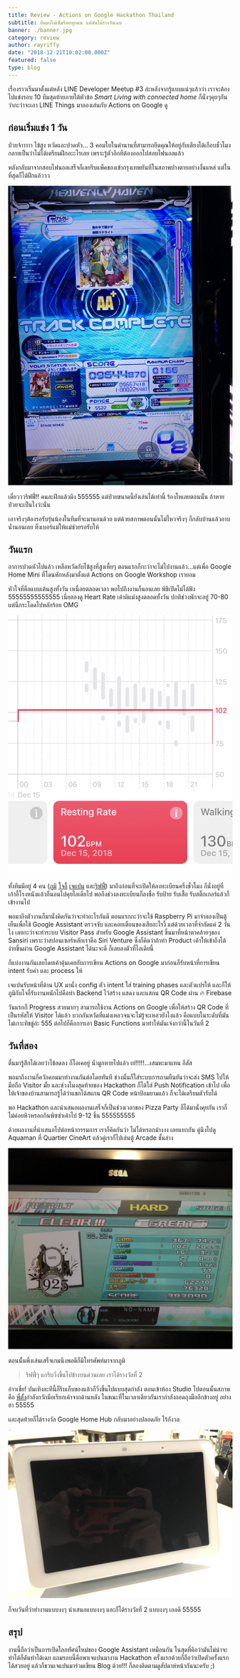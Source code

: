 ```yaml
---
title: Review - Actions on Google Hackathon Thailand
subtitle: ทีมมาไม่เต็มร้อยทุกคน แต่ดันได้รางวัลเฉย
banner: ./banner.jpg
category: review
author: rayriffy
date: "2018-12-21T10:02:00.000Z"
featured: false
type: blog
---
```


เรื่องราวเริ่มมาตั้งแต่หลัง LINE Developer Meetup #3 ล่ะหลังจากรู้แบบแน่ๆแล้วว่า เราจะต้องไปแข่งรอบ 10 ทีมสุดท้ายภายใต้หัวข้อ *Smart Living with connected home* ก็นั่งๆคุยๆกันว่ากะว่าจะเอา LINE Things มาลองเล่นกับ Actions on Google ดู

## ก่อนเริ่มแข่ง 1 วัน

ป่วยจ้าาาาา ไข้สูง หวัดและปวดหัว... 3 คอมโบในตำนานที่สามารถยึดคุณให้อยู่กับเตียงได้เกือบชั่วโมง กลายเป็นว่าไม่ได้เตรียมฝึกอะะไรเลย เพราะรู้ตัวอีกทีต้องออกไปสอบไฟนอลแล้ว

หลังกลับมาจากสอบไฟนอลเสร็จก็เลยรีบแพ็คของเข้ากรุงเทพทันทีในสภาพปางตายอย่างงั้นแหล่ แต่ในที่สุดก็ได้ฝึกแล้ววว

![SDVX](./IMG_0984.jpg)

เดี๋ยวววริฟฟี่!! คนละฝึกแล้วมึง 555555 แต่ป่วยขนาดนี้ยังเล่นได้เท่านี้ ร้องโหเลยตอนนั้น ถ้าหายป่วยจะเป็นไงว่ะนั่น

เอาจริงๆต้องรอรับรุ่นน้องในทีมที่จะมานอนด้วย แต่ด้วยสภาพตอนนั้นไม่ไหวจริงๆ ก็กลับบ้านแล้วอาบน้ำนอนเลย ทิ้งเบอร์แม่ให้แม่ช่วยรอรับให้

## วันแรก

อาการปวดหัวไปแล้ว เหลือหวัดกับไข้สูงที่สูงเหี้ยๆ ตอนแรกก็กะว่าจะไม่ไปงานแล้ว...แต่เพื่อ Google Home Mini ที่โดนหักหลังมาตั้งแต่ Actions on Google Workshop เรายอม

หัวใจที่คือแบบเต้นสูงทั้งวัน เหนื่อยตลอดเวลา พอไปถึงงานก็นอนเลย พิธีเปิดไม่ได้ฟัง 55555555555555 เนี่ยลองดู Heart Rate เค้าดิแม่งสูงตลอดทั้งวัน ปกติช่วงพักจะอยู่ 70-80 แต่นี่กระโดดไปหลักร้อย OMG

![Heart](./IMG_1043.png)

ทั้งทีมมีอยู่ 4 คน ([ภูมิ](https://www.facebook.com/phoomparin.mano) [โจอี้](https://www.facebook.com/wiput.pootong) [เจแปน](https://www.facebook.com/TheLoliconJPN) และ[ริฟฟี่](https://www.facebook.com/rayriffy)) มาถึงก่อนที่จะเปิดให้ลงทะเบียนครึ่งชั่วโมง ก็นั่งอยู่ที่เก้าอี้โรงหนังแล้วก็นอนไปคุยไอเดียไป พอถึงช่วงลงทะเบียนก็ลงชื่อ รับป้าย รับเสื้อ รับสติ๊กเกอร์แล้วก็เข้างานไป

พอมาถึงตัวงานก็มานั่งคิดกันว่าจะทำอะไรกันดี ตอนแรกกะว่าจะใช้ Raspberry Pi มาจำลองเป็นตู้เย็นเพื่อใช้ Google Assistant ตรวจจับ และคอยเตือนของเสียอะไรงี้ แต่ด้วยเวลาที่จำกัดแค่ 2 วันไง เลยกะว่าจะทำระบบ Visitor Pass สำหรับ Google Assistant ขึ้นมาที่หน้าตาคล้ายๆของ Sansiri เพราะว่าสปอนเซอร์หลักเราคือ Siri Venture ซึ่งก็คิดว่าถ้าทำ Product เค้าให้เข้าถึงได้ง่ายขึ้นผ่าน Google Assistant ได้นะจะดี ก็เลยลงตัวที่ไอเดียนี้

ก็แบ่งงานกันเลยโดยเค้าคุ้นเคยกับการเขียน Actions on Google มาก่อนก็รับหน้าที่การเขียน intent รับค่า และ process ให้

เจแปนรับหน้าที่ด้าน UX มานั่ง config ตัว intent ใส่ training phases และตัวแปรให้ และก็ให้ภูมิกับโจอี้รับงานหนักไปคือทำ Backend ไว้สร้าง แสดง และแสกน QR Code ผ่าน 🔥 Firebase

วันแรกก็ Progress สวยมากๆ สามารถใช้งาน Actions on Google เพื่อให้สร้าง QR Code ที่เป็นรหัสให้ Visitor ได้แล้ว บวกกันหวัดที่แม่งเหลวจนจะไม่รู้จะเหลวยังไงแล้ว คือแบบในระดับที่มันไม่เกาะทิชชู่อ่ะ 555 ต่อไปก็คือการเอา Basic Functions มาทำให้มันเจ๋งกว่านี้ในวันที่ 2

## วันที่สอง

ตื่นมารู้สึกได้เลยว่าไข้ลดลง ก็โอเคอยู่ น้ำมูกหายไปแล้ว เย่!!!!!...เสมหะมาแทน อีสัส

พอมาถึงงานก็ควักคอมมาทำงานกันต่อโดยทันที ช่วงนั้นก็ใส่ระบบการถามยืนยันว่าจะส่ง SMS ไปให้มือถือ Visitor มั้ย และช่วงโมงสุดท้ายของ Hackathon ก็ได้ใส่ Push Notification เข้าไป เพื่อให้เจ้าของบ้านสามารถรู้ได้ว่าแขกได้สแกน QR Code หน้าป้อมยามแล้ว ก็จะได้เตรียมตัวรับได้

พอ Hackathon และนำเสนอผลงานเสร็จก็เป็นช่วงเวลาของ Pizza Party ก็ได้มานั่งคุยกัน เราก็ไม่ค่อยหิวหรอกกินพิซซ่าเค้าไป 9-12 ชิ้น 555555555

ด้วยผลงานที่นำเสนอไปต่อหน้ากรรมการ เราก็คิดกันว่า ไม่ได้หรอกม้างงง เลยแยกกัน คู่นึงไปดู Aquaman ที่ Quartier CineArt แล้วคู่เราก็ไปเล่นตู้ Arcade ชั้นล่าง

![Project Diva Arcade](./IMG_0995.jpg)

ตอนนั้นพึ่งเล่นเสร็จเกมนึงพอดีก็มีโทรศัพท์มาจากภูมิ

> ริฟฟี่ๆ แกรีบวิ่งขึ้นไปข้างบนด่วนเลย เราได้รางวัลที่ 2

อ่าวเชี่ย! บันเทิงละทีนี้ก็รีบเก็บของแล้วก็วิ่งขึ้นไปแบบสุดกำลัง ตอนเข้าห้อง Studio ไปตอนนั้นสภาพคือ [พี่ตั้ง](https://www.facebook.com/thangman22)กำลังกวักมือเรียกเค้าจากด้านหลัง ในขณะที่ในเวลาเดียวกันเรากำลังถอดถุงมืออีกข้างอยู่ อย่างฮา 55555

และสุดท้ายก็ได้รางวัล Google Home Hub กลับมาอย่างปลอดภัย ไร้กังวล

![Google Home Hub](./IMG_1002.jpg)

ก็จบวันที่ว่าทำงานแบบงงๆ นำเสนอแบบงงๆ และก็ได้รางวัลที่ 2 แบบงงๆ เออดี 55555

## สรุป

งานนี้ถือว่าเป็นการเปิดโลกทัศน์ใหม่ของ Google Assistant เหมือนกัน ในสุดที่คิอว่ามันไม่น่าจะทำได้ก็ดันทำได้เฉย แถมรอบนี้คือพาเจแปนมางาน Hackathon ครั้งแรกด้วยก็ถือว่าเปิดตัวครั้งแรกได้สวยอยู่ แล้วก็ชวนเจแปนมาร่วมเขียน Blog ด้วย!!! ก็ลองติดตามดูสัปดาห์หน้ากันนะครับ ;)
